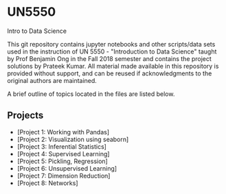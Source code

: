 # UN5550
Intro to Data Science

This git repository contains jupyter notebooks and other scripts/data sets used in the instruction of UN 5550 - "Introduction to Data Science" taught by Prof Benjamin Ong in the Fall 2018 semester and contains the project solutions by Prateek Kumar. 
All material made available in this repository is provided without support, and can be reused if acknowledgments to the original authors are maintained.

A brief outline of topics located in the files are listed below.

## Projects

- [Project 1: Working with Pandas]
- [Project 2: Visualization using seaborn]
- [Project 3: Inferential Statistics]
- [Project 4: Supervised Learning]
- [Project 5: Pickling, Regression]
- [Project 6: Unsupervised Learning]
- [Project 7: Dimension Reduction]
- [Project 8: Networks]

